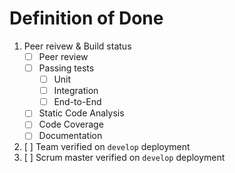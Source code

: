 # Definition of Done

1. Peer reivew & Build status
    * [ ] Peer review
    * [ ] Passing tests
        * [ ] Unit
        * [ ] Integration
        * [ ] End-to-End
    * [ ] Static Code Analysis
    * [ ] Code Coverage
    * [ ] Documentation
2. [ ] Team verified on `develop` deployment
3. [ ] Scrum master verified on `develop` deployment
